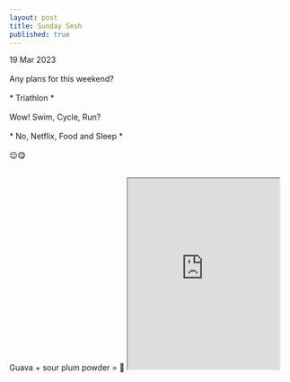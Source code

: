 ```yaml
---
layout: post
title: Sunday Sesh
published: true
---
```

19 Mar 2023
<br>
<br>
Any plans for this weekend?
<br>
<br>
     * Triathlon *
<br>
<br>
Wow! Swim, Cycle, Run?
<br>
<br>
     * No, Netflix, Food and Sleep *
<br> 
<br>
😌😋
<!--more-->
<br>
Guava + sour plum powder = 🤤
<iframe src="https://drive.google.com/file/d/1kZKLIr9fOkadpT1Hk-JHbM4hqfo9Uh_V/preview" width="270" height="340" allow="autoplay"></iframe>
